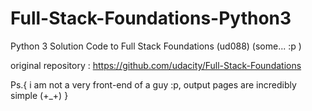 # Full-Stack-Foundations-Python3
Python 3 Solution Code to Full Stack Foundations (ud088) (some... :p )

original repository : https://github.com/udacity/Full-Stack-Foundations

Ps.{ i am not a very front-end of a guy :p, output pages are incredibly simple (+_+) }

